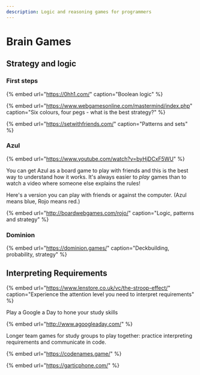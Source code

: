 ```yaml
---
description: Logic and reasoning games for programmers
---
```


# Brain Games

## Strategy and logic 

### First steps

{% embed url="https://0hh1.com/" caption="Boolean logic" %}

{% embed url="https://www.webgamesonline.com/mastermind/index.php" caption="Six colours, four pegs - what is the best strategy?" %}

{% embed url="https://setwithfriends.com/" caption="Patterns and sets" %}

### Azul

{% embed url="https://www.youtube.com/watch?v=byHjDCxF5WU" %}

You can get Azul as a board game to play with friends and this is the best way to understand how it works. It's always easier to _play_ games than to watch a video where someone else explains the rules!

Here's a version you can play with friends or against the computer. \(Azul means blue, Rojo means red.\)

{% embed url="http://boardwebgames.com/rojo/" caption="Logic, patterns and strategy" %}

### Dominion

{% embed url="https://dominion.games/" caption="Deckbuilding, probability, strategy" %}

## Interpreting Requirements 

{% embed url="https://www.lenstore.co.uk/vc/the-stroop-effect/" caption="Experience the attention level you need to interpret requirements" %}

Play a Google a Day to hone your study skills

{% embed url="http://www.agoogleaday.com/" %}

Longer team games for study groups to play together: practice interpreting requirements and communicate in code.

{% embed url="https://codenames.game/" %}

{% embed url="https://garticphone.com/" %}



